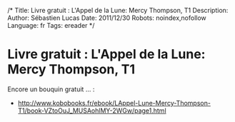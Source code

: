 /*
Title: Livre gratuit : L'Appel de la Lune: Mercy Thompson, T1
Description: 
Author: Sébastien Lucas
Date: 2011/12/30
Robots: noindex,nofollow
Language: fr
Tags: ereader
*/
# Livre gratuit : L'Appel de la Lune: Mercy Thompson, T1

Encore un bouquin gratuit ... : 

*	http://www.kobobooks.fr/ebook/LAppel-Lune-Mercy-Thompson-T1/book-VZtoOuJ_MUSAohlMY-2WGw/page1.html

